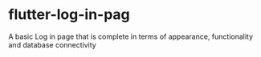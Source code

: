 # flutter-log-in-pag
A basic Log in page that is complete in terms of appearance, functionality and database connectivity
